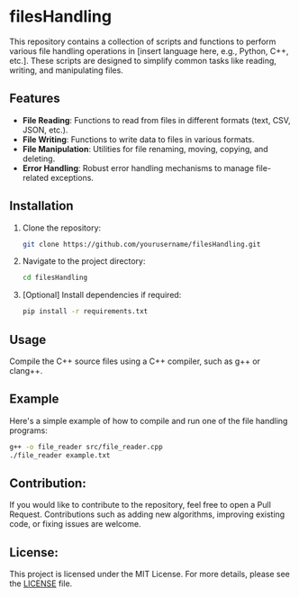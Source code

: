 # filesHandling

This repository contains a collection of scripts and functions to perform various file handling operations in [insert language here, e.g., Python, C++, etc.]. These scripts are designed to simplify common tasks like reading, writing, and manipulating files.

## Features

- **File Reading**: Functions to read from files in different formats (text, CSV, JSON, etc.).
- **File Writing**: Functions to write data to files in various formats.
- **File Manipulation**: Utilities for file renaming, moving, copying, and deleting.
- **Error Handling**: Robust error handling mechanisms to manage file-related exceptions.

## Installation

1. Clone the repository:
    ```bash
    git clone https://github.com/yourusername/filesHandling.git
    ```
2. Navigate to the project directory:
    ```bash
    cd filesHandling
    ```
3. [Optional] Install dependencies if required:
    ```bash
    pip install -r requirements.txt
    ```

## Usage

Compile the C++ source files using a C++ compiler, such as g++ or clang++.

## Example
Here's a simple example of how to compile and run one of the file handling programs:
```bash
g++ -o file_reader src/file_reader.cpp
./file_reader example.txt
```

## Contribution:
If you would like to contribute to the repository, feel free to open a Pull Request. Contributions such as adding new algorithms, improving existing code, or fixing issues are welcome.

## License:
This project is licensed under the MIT License. For more details, please see the [LICENSE](./LICENSE) file.